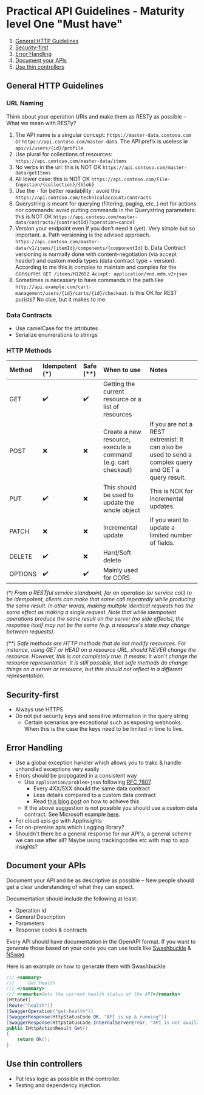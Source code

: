 # Practical API Guidelines - Maturity level One "Must have"

1. [General HTTP Guidelines](#general-http-guidelines)
2. [Security-first](#security-first)
3. [Error Handling](#error-handling)
4. [Document your APIs](#document-your-apis)
5. [Use thin controllers](#document-your-apis)

## General HTTP Guidelines
### URL Naming
Think about your operation URIs and make them as RESTy as possible – What we mean with RESTy?
1. The API name is a singular concept: `https://master-data.contoso.com` or `https://api.contoso.com/master-data`. The API prefix is useless ie `api/v1/users/{id}/profile`.
2. Use plural for collections of resources: `https://api.contoso.com/master-data/items`
3. No verbs in the url: this is NOT OK `https://api.contoso.com/master-data/getItems`
4. All lower case: this is NOT OK `https://api.contoso.com/File-Ingestion/{collection}/{blob}`
5. Use the `-` for better readability : avoid this `https://api.contoso.com/technicalaccount/contracts`
6. Querystring is meant for querying (filtering, paging, etc..) not for actions nor commands: avoid putting commands in the Querystring parameters: this is NOT OK `https://api.contoso.com/master-data/contracts/{contractId}?operation=cancel`
7. Version your endpoint even if you don’t need it (yet). Very simple but so important. a. Path versioning is the advised approach. `https://api.contoso.com/master-data/v1/items/{itemId}/components/{componentId}`
b. Data Contract versioning is normally done with content-negotiation (via accept header) and custom media types (data contract type + version). According to me this is complex to maintain and complex for the consumer. `GET /items/H12652
Accept: application/vnd.mdm.v2+json`
8. Sometimes is necessary to have commands in the path like `http://api.example.com/cart-management/users/{id}/carts/{id}/checkout`. Is this OK for REST purists? No clue, but it makes to me.

### Data Contracts

- Use camelCase for the attributes
- Serialize enumerations to strings

### HTTP Methods

| Method  | Idempotent (\*)    | Safe (\*\*)        | When to use | Notes |
|:--------|:-------------------|:-------------------|:------------|:------|
| GET     | :heavy_check_mark: | :heavy_check_mark: | Getting the current resource or a list of resources | |
| POST    | :x:                | :x:                | Create a new resource, execute a command (e.g. cart checkout) | If you are not a REST extremist: It can also be used to send a complex query and GET a query result. |
| PUT     | :heavy_check_mark: | :x:                | This should be used to update the whole object | This is NOK for incremental updates. |
| PATCH   | :x:                | :x:                | Incremental update | If you want to update a limited number of fields. |
| DELETE  | :heavy_check_mark: | :x:                | Hard/Soft delete | |
| OPTIONS | :heavy_check_mark: | :heavy_check_mark: | Mainly used for CORS | |

*(\*) From a RESTful service standpoint, for an operation (or service call) to be idempotent, clients can make that same call repeatedly while producing the same result. In other words, making multiple identical requests has the same effect as making a single request. Note that while idempotent operations produce the same result on the server (no side effects), the response itself may not be the same (e.g. a resource's state may change between requests).*

*(\*\*) Safe methods are HTTP methods that do not modify resources. For instance, using GET or HEAD on a resource URL, should NEVER change the resource. However, this is not completely true. It means: it won't change the resource representation. It is still possible, that safe methods do change things on a server or resource, but this should not reflect in a different representation.*

## Security-first

- Always use HTTPS
- Do not put security keys and sensitive information in the query string
  - Certain scenarios are exceptional such as exposing webhooks. When this is the case the keys need to be limited in time to live.

## Error Handling

- Use a global exception handler which allows you to trakc & handle unhandled exceptions very easily
- Errors should be propogated in a consistent way
  - Use `application/problem+json` following [RFC 7807](https://tools.ietf.org/html/rfc7807).
    - Every 4XX/5XX should  the same data contract
    - Less details compared to a custom data contract
    - Read [this blog post](https://tech.domain.com.au/2017/11/please-dont-spare-me-the-details/) on how to achieve this
  - If the above suggestion is not possible you should use a custom data contract. See Microsoft example [here](https://github.com/Microsoft/api-guidelines/blob/master/Guidelines.md#7102-error-condition-responses).
- For cloud apis go with AppInsights
- For on-premise apis which Logging library?
- Shouldn't there be a general response for our API's, a general scheme we can use after all? Maybe using trackingcodes etc with map to app insights?

## Document your APIs
Document your API and be as descriptive as possible – New people should get a clear understanding of what they can expect.

Documentation should include the following at least:
- Operation id
- General Description
- Parameters
- Response codes & contracts

Every API should have documentation in the OpenAPI format. If you want to generate those based on your code you can use tools like [Swashbuckle](https://github.com/domaindrivendev/Swashbuckle) & [NSwag](https://github.com/RSuter/NSwag).

Here is an example on how to generate them with Swashbuckle
```csharp
/// <summary>
///     Get Health
/// </summary>
/// <remarks>Gets the current health status of the API</remarks>
[HttpGet]
[Route("health")]
[SwaggerOperation("get-health")]
[SwaggerResponse(HttpStatusCode.OK, "API is up & running")]
[SwaggerResponse(HttpStatusCode.InternalServerError, "API is not available")]
public IHttpActionResult Get()
{
    return Ok();
}
```

## Use thin controllers
- Put less logic as possible in the controller.
- Testing and dependency injection.
